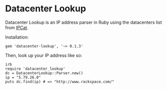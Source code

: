 # Datacenter Lookup

Datacenter Lookup is an IP address parser in Ruby using the datacenters list from [IPCat](https://github.com/client9/ipcat).

Installation:

```
gem 'datacenter-lookup', '~> 0.1.3'
```

Then, look up your IP address like so:

```
irb
require 'datacenter_lookup'
dc = DatacenterLookup::Parser.new()
ip = "5.79.26.0"
puts dc.find(ip) # => "http://www.rackspace.com/"
```
